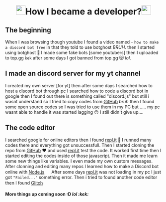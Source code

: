 <h1 align="center"><img src="https://cdn.discordapp.com/emojis/710970919736311942.png?v=1" width="30px">How I became a developer?<img src="https://cdn.discordapp.com/emojis/710970919736311942.png?v=1" width="30px"></h1>

## The beginning
When I was browsing though youtube I found a video named - `how to make a discord bot free` in that they told to use botghost *BRUH*. then I started using botghost :eyes: I made some fake bots [some youtubers] then I uploaded to top.gg `kek` after some days I got banned from top.gg 😿 *lol*.

## I made an discord server for my yt channel
I created my own server [for yt] then after some days I searched how to host a discord bot through pc I searched how to code a discord bot in google then I found out there is something called "discord.js" but still i wasnt understand so I tried to copy codes from [GitHub](https://github.com) *bruh* then I found some open source codes so I was tried to use them in my PC but ..... my pc wasnt able to handle it was started lagging :pensive: I still didn't give up....

## The code editor
I searched google for online editors then I found [repl.it](https://repl.it) :partying_face: I runned many codes there and everything got unsuccessfull. Then I started cloning the repo from [GitHub](https://github.com) :heart: and used [repl.it](https://repl.it) test the code. It worked first time then I started editing the codes inside of those javascript. Then it made me learn some new things like variables. I even made my own custom messages. After clonning and editing many repos I learned how to make a Discord bot online with [Node.js](https://nodejs.org/) <img src="https://www.phpexperttechnologies.com/cp-admin/dynamic_folder/blog_image/5d8c88533f72cnode-js-new.png" width="15px"> After some days [repl.it](https://repl.it) was not loading in my pc I just got `"Failed..."` something error. Then i tried to found another code editor then I found [Glitch](https://glitch.com) <img src="https://cdn.glitch.com/e200ca48-8caa-472f-b105-1ab0ed3d605d%2Fglitch-fish-big.png?v=1534344540198" width="15px">

#### More things up coming soon :D *lol :kek:*
